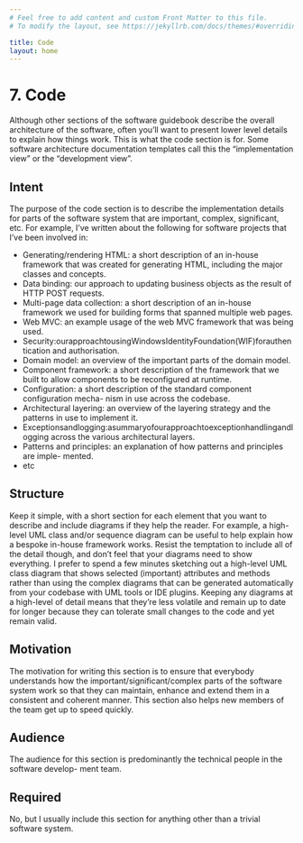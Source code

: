 ```yaml
---
# Feel free to add content and custom Front Matter to this file.
# To modify the layout, see https://jekyllrb.com/docs/themes/#overriding-theme-defaults

title: Code
layout: home
---
```


# 7. Code

Although other sections of the software guidebook describe the overall architecture of the software, often you’ll want to present lower level details to explain how things work. This is what the code section is for. Some software architecture documentation templates call this the “implementation view” or the “development view”.

## Intent

The purpose of the code section is to describe the implementation details for parts of the software system that are important, complex, significant, etc. For example, I’ve written about the following for software projects that I’ve been involved in:

- Generating/rendering HTML: a short description of an in-house framework that was created for generating HTML, including the major classes and concepts.
- Data binding: our approach to updating business objects as the result of HTTP POST requests.
- Multi-page data collection: a short description of an in-house framework we used for building forms that spanned multiple web pages.
- Web MVC: an example usage of the web MVC framework that was being used.
- Security:ourapproachtousingWindowsIdentityFoundation(WIF)forauthentication
and authorisation.
- Domain model: an overview of the important parts of the domain model.
- Component framework: a short description of the framework that we built to allow
components to be reconfigured at runtime.
- Configuration: a short description of the standard component configuration mecha-
nism in use across the codebase.
- Architectural layering: an overview of the layering strategy and the patterns in use to
implement it.
- Exceptionsandlogging:asummaryofourapproachtoexceptionhandlingandlogging
across the various architectural layers.
- Patterns and principles: an explanation of how patterns and principles are imple-
mented.
- etc

## Structure

Keep it simple, with a short section for each element that you want to describe and include diagrams if they help the reader. For example, a high-level UML class and/or sequence diagram can be useful to help explain how a bespoke in-house framework works. Resist the temptation to include all of the detail though, and don’t feel that your diagrams need to show everything. I prefer to spend a few minutes sketching out a high-level UML class diagram that shows selected (important) attributes and methods rather than using the complex diagrams that can be generated automatically from your codebase with UML tools or IDE plugins. Keeping any diagrams at a high-level of detail means that they’re less volatile and remain up to date for longer because they can tolerate small changes to the code and yet remain valid.

## Motivation

The motivation for writing this section is to ensure that everybody understands how the important/significant/complex parts of the software system work so that they can maintain, enhance and extend them in a consistent and coherent manner. This section also helps new members of the team get up to speed quickly.

## Audience

The audience for this section is predominantly the technical people in the software develop- ment team.

## Required

No, but I usually include this section for anything other than a trivial software system.
